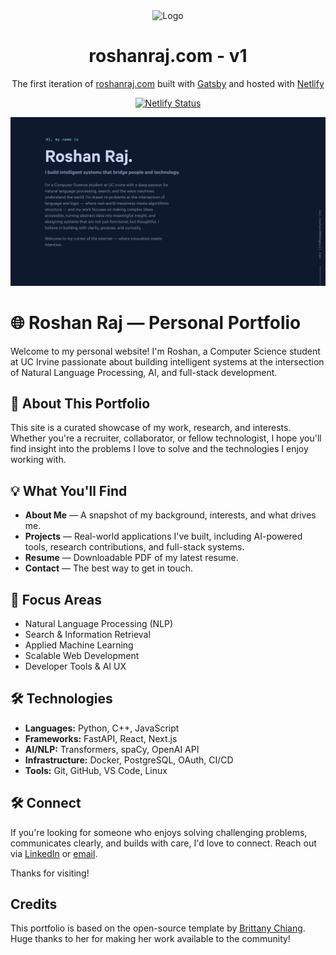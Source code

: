 <div align="center">
  <img alt="Logo" src="https://raw.githubusercontent.com/Roshan3580/portfolio/main/src/images/logo.png" width="100" />
</div>
<h1 align="center">
  roshanraj.com - v1
</h1>
<p align="center">
  The first iteration of <a href="https://roshanraj.com" target="_blank">roshanraj.com</a> built with <a href="https://www.gatsbyjs.org/" target="_blank">Gatsby</a> and hosted with <a href="https://www.netlify.com/" target="_blank">Netlify</a>
</p>
<p align="center">
  <a href="https://app.netlify.com/sites/brittanychiang/deploys" target="_blank">
    <img src="https://api.netlify.com/api/v1/badges/1963b488-7b78-48c9-9e2d-6fb5e47ab3af/deploy-status" alt="Netlify Status" />
  </a>
</p>

![demo](static/og.png)

# 🌐 Roshan Raj — Personal Portfolio

Welcome to my personal website! I'm Roshan, a Computer Science student at UC Irvine passionate about building intelligent systems at the intersection of Natural Language Processing, AI, and full-stack development.

## 🚀 About This Portfolio

This site is a curated showcase of my work, research, and interests. Whether you're a recruiter, collaborator, or fellow technologist, I hope you'll find insight into the problems I love to solve and the technologies I enjoy working with.

## 💡 What You'll Find

- **About Me** — A snapshot of my background, interests, and what drives me.
- **Projects** — Real-world applications I've built, including AI-powered tools, research contributions, and full-stack systems.
- **Resume** — Downloadable PDF of my latest resume.
- **Contact** — The best way to get in touch.

## 🧠 Focus Areas

- Natural Language Processing (NLP)
- Search & Information Retrieval
- Applied Machine Learning
- Scalable Web Development
- Developer Tools & AI UX

## 🛠️ Technologies

- **Languages:** Python, C++, JavaScript
- **Frameworks:** FastAPI, React, Next.js
- **AI/NLP:** Transformers, spaCy, OpenAI API
- **Infrastructure:** Docker, PostgreSQL, OAuth, CI/CD
- **Tools:** Git, GitHub, VS Code, Linux

## 🛠️ Connect

If you're looking for someone who enjoys solving challenging problems, communicates clearly, and builds with care, I'd love to connect. Reach out via [LinkedIn](https://www.linkedin.com/in/roshan-raj-9a06a9226/) or [email](mailto:raj.roshan2005@gmail.com).

Thanks for visiting!

## Credits

This portfolio is based on the open-source template by [Brittany Chiang](https://brittanychiang.com). Huge thanks to her for making her work available to the community!
